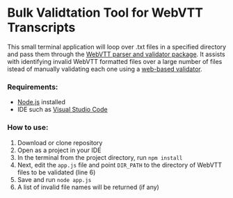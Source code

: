 # Bulk Validtation Tool for WebVTT Transcripts
This small terminal application will loop over .txt files in a specified directory and pass them through the [WebVTT parser and validator package](https://github.com/w3c/webvtt.js/). It assists with identifying invalid WebVTT formatted files over a large number of files istead of manually validating each one using a [web-based validator](https://w3c.github.io/webvtt.js/parser.html).

### Requirements:
- [Node.js](https://nodejs.org/en) installed
- IDE such as [Visual Studio Code](https://code.visualstudio.com/)

### How to use:
1. Download or clone repository
2. Open as a project in your IDE
3. In the terminal from the project directory, run `npm install`
4. Next, edit the `app.js` file and point `DIR_PATH` to the directory of WebVTT files to be validated (line 6)
5. Save and run `node app.js`
6. A list of invalid file names will be returned (if any)
